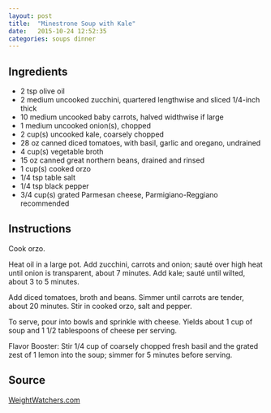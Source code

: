 ```yaml
---
layout: post
title:  "Minestrone Soup with Kale"
date:   2015-10-24 12:52:35
categories: soups dinner
---
```


Ingredients
-----------
- 2 tsp olive oil
- 2 medium uncooked zucchini, quartered lengthwise and sliced 1/4-inch thick
- 10 medium uncooked baby carrots, halved widthwise if large
- 1 medium uncooked onion(s), chopped
- 2 cup(s) uncooked kale, coarsely chopped
- 28 oz canned diced tomatoes, with basil, garlic and oregano, undrained
- 4 cup(s) vegetable broth
- 15 oz canned great northern beans, drained and rinsed
- 1 cup(s) cooked orzo
- 1/4 tsp table salt
- 1/4 tsp black pepper
- 3/4 cup(s) grated Parmesan cheese, Parmigiano-Reggiano recommended

Instructions
------------

Cook orzo.

Heat oil in a large pot. Add zucchini, carrots and onion; sauté over high heat
until onion is transparent, about 7 minutes. Add kale; sauté until wilted,
about 3 to 5 minutes.

Add diced tomatoes, broth and beans. Simmer until carrots are tender, about 20
minutes. Stir in cooked orzo, salt and pepper.

To serve, pour into bowls and sprinkle with cheese. Yields about 1 cup of soup
and 1 1/2 tablespoons of cheese per serving.

Flavor Booster: Stir 1/4 cup of coarsely chopped fresh basil and the grated
zest of 1 lemon into the soup; simmer for 5 minutes before serving.

Source
------
[WeightWatchers.com](http://www.weightwatchers.com/food/rcp/RecipePage.aspx?recipeId=95041)

